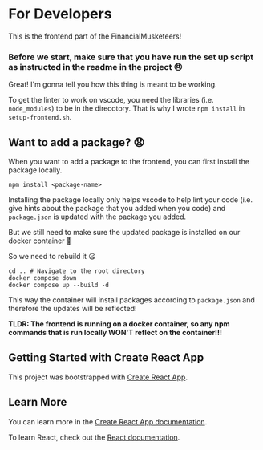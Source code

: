 # For Developers
This is the frontend part of the FinancialMusketeers!

### Before we start, make sure that you have run the set up script as instructed in the readme in the project :angry:

Great! I'm gonna tell you how this thing is meant to be working.

To get the linter to work on vscode, you need the libraries (i.e. `node_modules`) to be in the direcotory. That is why I wrote `npm install` in `setup-frontend.sh`.

## Want to add a package? :anguished:
When you want to add a package to the frontend, you can first install the package locally.
```
npm install <package-name>
```
Installing the package locally only helps vscode to help lint your code (i.e. give hints about the package that you added when you code) and `package.json` is updated with the package you added.

But we still need to make sure the updated package is installed on our docker container :whale2:

So we need to rebuild it :frowning:
```
cd .. # Navigate to the root directory
docker compose down
docker compose up --build -d
```
This way the container will install packages according to `package.json` and therefore the updates will be reflected!

**TLDR: The frontend is running on a docker container, so any npm commands that is run locally WON'T reflect on the container!!!**

## Getting Started with Create React App

This project was bootstrapped with [Create React App](https://github.com/facebook/create-react-app).

## Learn More

You can learn more in the [Create React App documentation](https://facebook.github.io/create-react-app/docs/getting-started).

To learn React, check out the [React documentation](https://reactjs.org/).
